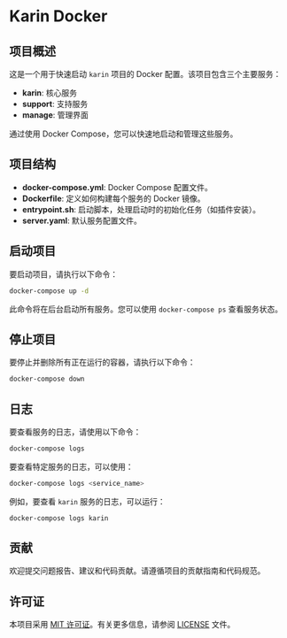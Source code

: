 
# Karin Docker

## 项目概述

这是一个用于快速启动 `karin` 项目的 Docker 配置。该项目包含三个主要服务：

- **karin**: 核心服务
- **support**: 支持服务
- **manage**: 管理界面

通过使用 Docker Compose，您可以快速地启动和管理这些服务。

## 项目结构

- **docker-compose.yml**: Docker Compose 配置文件。
- **Dockerfile**: 定义如何构建每个服务的 Docker 镜像。
- **entrypoint.sh**: 启动脚本，处理启动时的初始化任务（如插件安装）。
- **server.yaml**: 默认服务配置文件。

## 启动项目

要启动项目，请执行以下命令：

```bash
docker-compose up -d
```

此命令将在后台启动所有服务。您可以使用 `docker-compose ps` 查看服务状态。


## 停止项目

要停止并删除所有正在运行的容器，请执行以下命令：

```bash
docker-compose down
```

## 日志

要查看服务的日志，请使用以下命令：

```bash
docker-compose logs
```

要查看特定服务的日志，可以使用：

```bash
docker-compose logs <service_name>
```

例如，要查看 `karin` 服务的日志，可以运行：

```bash
docker-compose logs karin
```

## 贡献

欢迎提交问题报告、建议和代码贡献。请遵循项目的贡献指南和代码规范。

## 许可证

本项目采用 [MIT 许可证](LICENSE)。有关更多信息，请参阅 [LICENSE](LICENSE) 文件。
